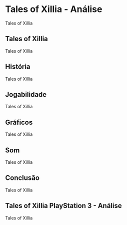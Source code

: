 ---
---

# Tales of Xillia - Análise

Tales of Xillia

## Tales of Xillia

Tales of Xillia

## História

Tales of Xillia

## Jogabilidade

Tales of Xillia

## Gráficos

Tales of Xillia

## Som

Tales of Xillia

## Conclusão

Tales of Xillia

## Tales of Xillia PlayStation 3 - Análise

Tales of Xillia
